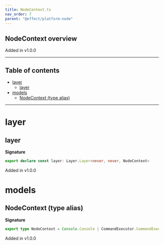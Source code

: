 ```yaml
---
title: NodeContext.ts
nav_order: 7
parent: "@effect/platform-node"
---
```


## NodeContext overview

Added in v1.0.0

---

<h2 class="text-delta">Table of contents</h2>

- [layer](#layer)
  - [layer](#layer-1)
- [models](#models)
  - [NodeContext (type alias)](#nodecontext-type-alias)

---

# layer

## layer

**Signature**

```ts
export declare const layer: Layer.Layer<never, never, NodeContext>
```

Added in v1.0.0

# models

## NodeContext (type alias)

**Signature**

```ts
export type NodeContext = Console.Console | CommandExecutor.CommandExecutor | FileSystem.FileSystem | Path.Path
```

Added in v1.0.0
